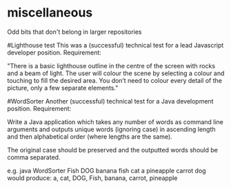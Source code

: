 # miscellaneous
Odd bits that don't belong in larger repositories

#Lighthouse test
This was a (successful) technical test for a lead Javascript developer position. Requirement:

"There is a basic lighthouse outline in the centre of the screen with rocks and a beam of light. The user will colour the scene by selecting a colour and touching to fill the desired area.  You don’t need to colour every detail of the picture, only a few separate elements."

#WordSorter
Another (successful) technical test for a Java development position. Requirement:

Write a Java application which takes any number of words as command line arguments and outputs unique words (ignoring case) in ascending length and then alphabetical order (where lengths are the same).

The original case should be preserved and the outputted words should be comma separated.

e.g.
java WordSorter Fish DOG banana fish cat a pineapple carrot dog
would produce:
a, cat, DOG, Fish, banana, carrot, pineapple
